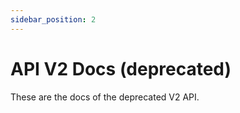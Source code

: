 ```yaml
---
sidebar_position: 2
---
```


# API V2 Docs (deprecated)

These are the docs of the deprecated V2 API.
